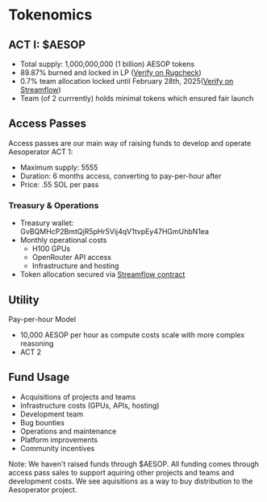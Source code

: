 # Tokenomics

## ACT I: $AESOP

* Total supply: 1,000,000,000 (1 billion) AESOP tokens
* 89.87% burned and locked in LP ([Verify on Rugcheck](https://rugcheck.xyz/tokens/CpEpquNgiGyeMeTBrJJCgMXL8vn1jCkWKVbSurhJpump))
* 0.7% team allocation locked until February 28th, 2025([Verify on Streamflow](https://app.streamflow.finance/contract/solana/mainnet/HCym2tDaV1eZFkfpBns6RABKufVcbmXxFApg9jPkiweY))
* Team (of 2 currrently) holds minimal tokens which ensured fair launch

## Access Passes

Access passes are our main way of raising funds to develop and operate Aesoperator ACT 1:

* Maximum supply: 5555
* Duration: 6 months access, converting to pay-per-hour after
* Price: .55 SOL per pass

### Treasury & Operations

* Treasury wallet: GvBQMHcP2BmtQjR5pHr5Vij4qV1tvpEy47HGmUhbN1ea
* Monthly operational costs
  * H100 GPUs
  * OpenRouter API access
  * Infrastructure and hosting
* Token allocation secured via [Streamflow contract](https://app.streamflow.finance/contract/solana/mainnet/HCym2tDaV1eZFkfpBns6RABKufVcbmXxFApg9jPkiweY)

## Utility

Pay-per-hour Model

* 10,000 AESOP per hour as compute costs scale with more complex reasoning
* ACT 2

## Fund Usage

* Acquisitions of projects and teams
* Infrastructure costs (GPUs, APIs, hosting)
* Development team
* Bug bounties
* Operations and maintenance
* Platform improvements
* Community incentives

Note: We haven't raised funds through $AESOP. All funding comes through access pass sales to support aquiring other projects and teams and development costs. We see aquisitions as a way to buy distribution to the Aesoperator project.
